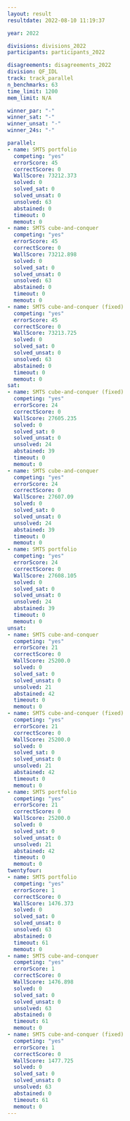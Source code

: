 ```yaml
---
layout: result
resultdate: 2022-08-10 11:19:37

year: 2022

divisions: divisions_2022
participants: participants_2022

disagreements: disagreements_2022
division: QF_IDL
track: track_parallel
n_benchmarks: 63
time_limit: 1200
mem_limit: N/A

winner_par: "-"
winner_sat: "-"
winner_unsat: "-"
winner_24s: "-"

parallel:
- name: SMTS portfolio
  competing: "yes"
  errorScore: 45
  correctScore: 0
  WallScore: 73212.373
  solved: 0
  solved_sat: 0
  solved_unsat: 0
  unsolved: 63
  abstained: 0
  timeout: 0
  memout: 0
- name: SMTS cube-and-conquer
  competing: "yes"
  errorScore: 45
  correctScore: 0
  WallScore: 73212.898
  solved: 0
  solved_sat: 0
  solved_unsat: 0
  unsolved: 63
  abstained: 0
  timeout: 0
  memout: 0
- name: SMTS cube-and-conquer (fixed)
  competing: "yes"
  errorScore: 45
  correctScore: 0
  WallScore: 73213.725
  solved: 0
  solved_sat: 0
  solved_unsat: 0
  unsolved: 63
  abstained: 0
  timeout: 0
  memout: 0
sat:
- name: SMTS cube-and-conquer (fixed)
  competing: "yes"
  errorScore: 24
  correctScore: 0
  WallScore: 27605.235
  solved: 0
  solved_sat: 0
  solved_unsat: 0
  unsolved: 24
  abstained: 39
  timeout: 0
  memout: 0
- name: SMTS cube-and-conquer
  competing: "yes"
  errorScore: 24
  correctScore: 0
  WallScore: 27607.09
  solved: 0
  solved_sat: 0
  solved_unsat: 0
  unsolved: 24
  abstained: 39
  timeout: 0
  memout: 0
- name: SMTS portfolio
  competing: "yes"
  errorScore: 24
  correctScore: 0
  WallScore: 27608.105
  solved: 0
  solved_sat: 0
  solved_unsat: 0
  unsolved: 24
  abstained: 39
  timeout: 0
  memout: 0
unsat:
- name: SMTS cube-and-conquer
  competing: "yes"
  errorScore: 21
  correctScore: 0
  WallScore: 25200.0
  solved: 0
  solved_sat: 0
  solved_unsat: 0
  unsolved: 21
  abstained: 42
  timeout: 0
  memout: 0
- name: SMTS cube-and-conquer (fixed)
  competing: "yes"
  errorScore: 21
  correctScore: 0
  WallScore: 25200.0
  solved: 0
  solved_sat: 0
  solved_unsat: 0
  unsolved: 21
  abstained: 42
  timeout: 0
  memout: 0
- name: SMTS portfolio
  competing: "yes"
  errorScore: 21
  correctScore: 0
  WallScore: 25200.0
  solved: 0
  solved_sat: 0
  solved_unsat: 0
  unsolved: 21
  abstained: 42
  timeout: 0
  memout: 0
twentyfour:
- name: SMTS portfolio
  competing: "yes"
  errorScore: 1
  correctScore: 0
  WallScore: 1476.373
  solved: 0
  solved_sat: 0
  solved_unsat: 0
  unsolved: 63
  abstained: 0
  timeout: 61
  memout: 0
- name: SMTS cube-and-conquer
  competing: "yes"
  errorScore: 1
  correctScore: 0
  WallScore: 1476.898
  solved: 0
  solved_sat: 0
  solved_unsat: 0
  unsolved: 63
  abstained: 0
  timeout: 61
  memout: 0
- name: SMTS cube-and-conquer (fixed)
  competing: "yes"
  errorScore: 1
  correctScore: 0
  WallScore: 1477.725
  solved: 0
  solved_sat: 0
  solved_unsat: 0
  unsolved: 63
  abstained: 0
  timeout: 61
  memout: 0
---
```

